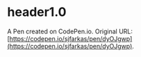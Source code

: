# header1.0

A Pen created on CodePen.io. Original URL: [https://codepen.io/sjfarkas/pen/dyOJgwp](https://codepen.io/sjfarkas/pen/dyOJgwp).


